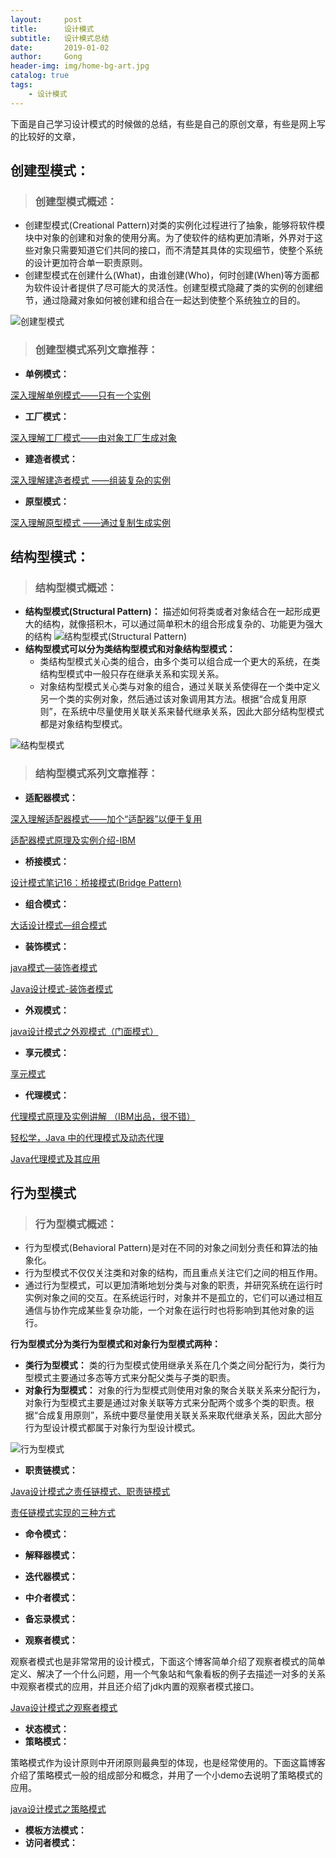 ```yaml
---
layout:     post
title:      设计模式
subtitle:   设计模式总结
date:       2019-01-02
author:     Gong
header-img: img/home-bg-art.jpg
catalog: true
tags:
    - 设计模式
---
```

下面是自己学习设计模式的时候做的总结，有些是自己的原创文章，有些是网上写的比较好的文章，

## 创建型模式：

> ### 创建型模式概述：

- 创建型模式(Creational Pattern)对类的实例化过程进行了抽象，能够将软件模块中对象的创建和对象的使用分离。为了使软件的结构更加清晰，外界对于这些对象只需要知道它们共同的接口，而不清楚其具体的实现细节，使整个系统的设计更加符合单一职责原则。
- 创建型模式在创建什么(What)，由谁创建(Who)，何时创建(When)等方面都为软件设计者提供了尽可能大的灵活性。创建型模式隐藏了类的实例的创建细节，通过隐藏对象如何被创建和组合在一起达到使整个系统独立的目的。 

![创建型模式](https://user-gold-cdn.xitu.io/2018/6/16/1640641afcb7559b?w=491&h=241&f=png&s=51443)

> ### 创建型模式系列文章推荐：

- **单例模式：**

[深入理解单例模式——只有一个实例](https://blog.csdn.net/qq_34337272/article/details/80455972)

- **工厂模式：**

[深入理解工厂模式——由对象工厂生成对象](https://blog.csdn.net/qq_34337272/article/details/80472071)

- **建造者模式：**

[深入理解建造者模式 ——组装复杂的实例](http://blog.csdn.net/qq_34337272/article/details/80540059)

- **原型模式：**

[深入理解原型模式 ——通过复制生成实例](https://blog.csdn.net/qq_34337272/article/details/80706444)


## 结构型模式：

> ### 结构型模式概述：

- **结构型模式(Structural Pattern)：** 描述如何将类或者对象结合在一起形成更大的结构，就像搭积木，可以通过简单积木的组合形成复杂的、功能更为强大的结构
![结构型模式(Structural Pattern)](https://user-gold-cdn.xitu.io/2018/6/16/164064d6b3c205e3?w=719&h=233&f=png&s=270293)
- **结构型模式可以分为类结构型模式和对象结构型模式：**  
   - 类结构型模式关心类的组合，由多个类可以组合成一个更大的系统，在类结构型模式中一般只存在继承关系和实现关系。
   - 对象结构型模式关心类与对象的组合，通过关联关系使得在一个类中定义另一个类的实例对象，然后通过该对象调用其方法。根据“合成复用原则”，在系统中尽量使用关联关系来替代继承关系，因此大部分结构型模式都是对象结构型模式。

![结构型模式](https://user-gold-cdn.xitu.io/2018/6/16/1640655459d766d2?w=378&h=266&f=png&s=59652)

> ### 结构型模式系列文章推荐：

- **适配器模式：**

[深入理解适配器模式——加个“适配器”以便于复用](https://segmentfault.com/a/1190000011856448)

[适配器模式原理及实例介绍-IBM](https://www.ibm.com/developerworks/cn/java/j-lo-adapter-pattern/index.html)

- **桥接模式：**

[设计模式笔记16：桥接模式(Bridge Pattern)](https://blog.csdn.net/yangzl2008/article/details/7670996)

- **组合模式：**

[大话设计模式—组合模式](https://blog.csdn.net/lmb55/article/details/51039781)

- **装饰模式：**

[java模式—装饰者模式](https://www.cnblogs.com/chenxing818/p/4705919.html)

[Java设计模式-装饰者模式](https://blog.csdn.net/cauchyweierstrass/article/details/48240147)

- **外观模式：**

[java设计模式之外观模式（门面模式）](https://www.cnblogs.com/lthIU/p/5860607.html)

- **享元模式：**

[享元模式](http://www.jasongj.com/design_pattern/flyweight/)

- **代理模式：**

[代理模式原理及实例讲解 （IBM出品，很不错）](https://www.ibm.com/developerworks/cn/java/j-lo-proxy-pattern/index.html)

[轻松学，Java 中的代理模式及动态代理](https://blog.csdn.net/briblue/article/details/73928350)

[Java代理模式及其应用](https://blog.csdn.net/justloveyou_/article/details/74203025)


## 行为型模式

> ### 行为型模式概述：

- 行为型模式(Behavioral Pattern)是对在不同的对象之间划分责任和算法的抽象化。
- 行为型模式不仅仅关注类和对象的结构，而且重点关注它们之间的相互作用。
- 通过行为型模式，可以更加清晰地划分类与对象的职责，并研究系统在运行时实例对象之间的交互。在系统运行时，对象并不是孤立的，它们可以通过相互通信与协作完成某些复杂功能，一个对象在运行时也将影响到其他对象的运行。 

**行为型模式分为类行为型模式和对象行为型模式两种：**

- **类行为型模式：** 类的行为型模式使用继承关系在几个类之间分配行为，类行为型模式主要通过多态等方式来分配父类与子类的职责。
- **对象行为型模式：** 对象的行为型模式则使用对象的聚合关联关系来分配行为，对象行为型模式主要是通过对象关联等方式来分配两个或多个类的职责。根据“合成复用原则”，系统中要尽量使用关联关系来取代继承关系，因此大部分行为型设计模式都属于对象行为型设计模式。

![行为型模式](https://user-gold-cdn.xitu.io/2018/6/28/164467dd92c6172c?w=453&h=269&f=png&s=63270)

- **职责链模式：**

[Java设计模式之责任链模式、职责链模式](https://blog.csdn.net/jason0539/article/details/45091639)

[责任链模式实现的三种方式](https://www.cnblogs.com/lizo/p/7503862.html)

- **命令模式：**



- **解释器模式：**
- **迭代器模式：**
- **中介者模式：**
- **备忘录模式：**
- **观察者模式：** 

观察者模式也是非常常用的设计模式，下面这个博客简单介绍了观察者模式的简单定义、解决了一个什么问题，用一个气象站和气象看板的例子去描述一对多的关系中观察者模式的应用，并且还介绍了jdk内置的观察者模式接口。

[Java设计模式之观察者模式](https://zhanglijun1217.github.io/blog/2018/12/24/%E8%AE%BE%E8%AE%A1%E6%A8%A1%E5%BC%8F%E2%80%94%E2%80%94%E8%A7%82%E5%AF%9F%E8%80%85%E6%A8%A1%E5%BC%8F-md/)

- **状态模式：**
- **策略模式：**

策略模式作为设计原则中开闭原则最典型的体现，也是经常使用的。下面这篇博客介绍了策略模式一般的组成部分和概念，并用了一个小demo去说明了策略模式的应用。

[java设计模式之策略模式](https://blog.csdn.net/zlj1217/article/details/81230077)

- **模板方法模式：**
- **访问者模式：**


